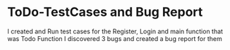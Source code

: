 # ToDo-TestCases and Bug Report
I created and Run test cases for the Register, Login and main function that was Todo Function
I discovered 3 bugs and created a bug report for them

